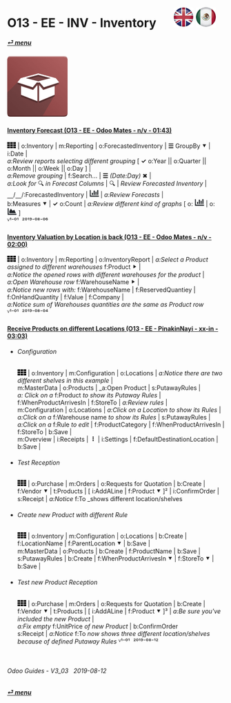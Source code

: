 # O13 - EE - INV - Inventory &nbsp;&nbsp;&nbsp;&nbsp; [![en-uk](/doc/img/flg/en-uk-flg-btn-sml.png)](/en-uk/o13/ee/inv/en-uk-o13-ee-inv-guides.md) [ ![es-mx](/doc/img/flg/es-mx-flg-btn-sml.png)](/es-mx/o13/ee/inv/es-mx-o13-ee-inv-guides.md)
#### [_&#x23CE; menu_](/en-uk/o13/ee/en-uk-o13-ee-guides-menu.md "Back to EE menu")  
### ![inv](/doc/img/app/big/inv.png)
[ⱽ¹²³⁴⁵⁶⁷⁸⁹⁰⁻]: # (ⱽ¹²³⁴⁵⁶⁷⁸⁹⁰⁻)

#### [Inventory Forecast (O13 - EE - Odoo Mates - n/v - 01:43)](https://youtube.com/embed/jD7daYG4EF0?autoplay=1&start=0&end=90&rel=0)  
![apps](/doc/img/apps.png) | o:Inventory | m:Reporting | o:ForecastedInventory | **&#x2630;** GroupBy &#x2BC6; | i:Date |  
_a:Review reports selecting different grouping_ \[ **&#x2713;** o:Year || o:Quarter || o:Month || o:Week || o:Day ] |  
_a:Remove grouping_ | f:Search... | **&#x2630;** _(Date:Day)_ &#x2716; |  
_a:Look for_ &#x1F50D; _in Forecast Columns_ | &#x1F50D; | _Review Forecasted Inventory_ |  
&#x23BD;/&#x23BD;/:ForecastedInventory | ![icon_view_chart_bars_small](/doc/img/icon_view_chart_bars_small.png) | _a:Review Forecasts_ |  
b:Measures &#x2BC6; | **&#x2713;** o:Count | _a:Review different kind of graphs_ \[ o: ![icon_view_chart_bars_small](/doc/img/icon_view_chart_bars_small.png) | o: ![icon_view_chart_area_small](/doc/img/icon_view_chart_area_small.png) ]  
ⱽ¹⁻⁰¹ &nbsp;²⁰¹⁹⁻⁰⁸⁻⁰⁶

#### [Inventory Valuation by Location is back (O13 - EE - Odoo Mates - n/v - 02:00)](https://youtube.com/embed/aviF4M7XCcs?autoplay=1&start=0&end=86&rel=0)  
![apps](/doc/img/apps.png) | o:Inventory | m:Reporting | o:InventoryReport | _a:Select a Product assigned to different warehouses_ f:Product &#x2BC8; |  
_a:Notice the opened rows with different warehouses for the product_ |  
_a:Open Warehouse row_ f:WarehouseName &#x2BC8; |  
_a:Notice new rows with:_ f:WarehouseName | f:ReservedQuantiey | f:OnHandQuantity | f:Value | f:Company |  
_a:Notice sum of Warehouses quantities are the same as Product row_  
ⱽ¹⁻⁰¹ &nbsp;²⁰¹⁹⁻⁰⁸⁻⁰⁴

#### [Receive Products on different Locations (O13 - EE - PinakinNayi - xx-in - 03:03)](https://youtube.com/embed/SOs90Jbpc8M?autoplay=1&start=0&end=160&rel=0)  
- ###### Configuration  
  ![apps](/doc/img/apps.png) | o:Inventory | m:Configuration | o:Locations | _a:Notice there are two different shelves in this example_ |  
  m:MasterData | o:Products | _a:Open Product | s:PutawayRules |  
  _a: Click on a_ f:Product _to show its Putaway Rules_ | f:WhenProductArrivesIn | f:StoreTo | _a:Review rules_ |  
  m:Configuration | o:Locations | _a:Click on a Location to show its Rules_ |  
  _a:Click on a_ f:Warehouse name _to show its Rules_ | s:PutawayRules |  
  _a:Click on a_ f:Rule _to edit_ | f:ProductCategory | f:WhenProductArrivesIn | f:StoreTo | b:Save |  
  m:Overview | i:Receipts | &nbsp;**&#x2807;** | i:Settings | f:DefaultDestinationLocation | b:Save |  
- ###### Test Reception 
  ![apps](/doc/img/apps.png) | o:Purchase | m:Orders | o:Requests for Quotation | b:Create |  
  f:Vendor &#x2BC6; | t:Products | \[ i:AddALine | f:Product &#x2BC6; ]² | i:ConfirmOrder |  
  s:Receipt | _a:Notice_ f:To _shows different location/shelves
- ###### Create new Product with different Rule  
  ![apps](/doc/img/apps.png) | o:Inventory | m:Configuration | o:Locations | b:Create |  
  f:LocationName | f:ParentLocation &#x2BC6; | b:Save |  
  m:MasterData | o:Products | b:Create | f:ProductName | b:Save |  
  s:PutawayRules | b:Create | f:WhenProductArrivesIn &#x2BC6; | f:StoreTo &#x2BC6; | b:Save |  
- ###### Test new Product Reception 
  ![apps](/doc/img/apps.png) | o:Purchase | m:Orders | o:Requests for Quotation | b:Create |  
  f:Vendor &#x2BC6; | t:Products | \[ i:AddALine | f:Product &#x2BC6; ]³ | _a:Be sure you've included the new Product_ |  
  _a:Fix empty_ f:UnitPrice _of new Product_ | b:ConfirmOrder  
  s:Receipt | _a:Notice_ f:To _now shows three different location/shelves because of defined Putaway Rules_
ⱽ¹⁻⁰¹ &nbsp;²⁰¹⁹⁻⁰⁸⁻¹²

<br>

###### Odoo Guides - V3_03 &nbsp; 2019-08-12  
**[_&#x23CE; menu_](/en-uk/o13/ee/en-uk-o13-ee-guides-menu.md)**  

